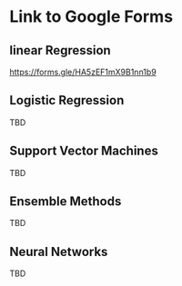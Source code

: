 # Link to Google Forms

## linear Regression
https://forms.gle/HA5zEF1mX9B1nn1b9

## Logistic Regression
TBD

## Support Vector Machines
TBD

## Ensemble Methods
TBD

## Neural Networks
TBD
